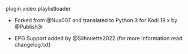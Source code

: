 plugin.video.playlistloader

- Forked from @Nux007 and translated to Python 3 for Kodi 19.x by @Publish3r

- EPG Support added by @Silhouette2022 (for more information read changelog.txt)
